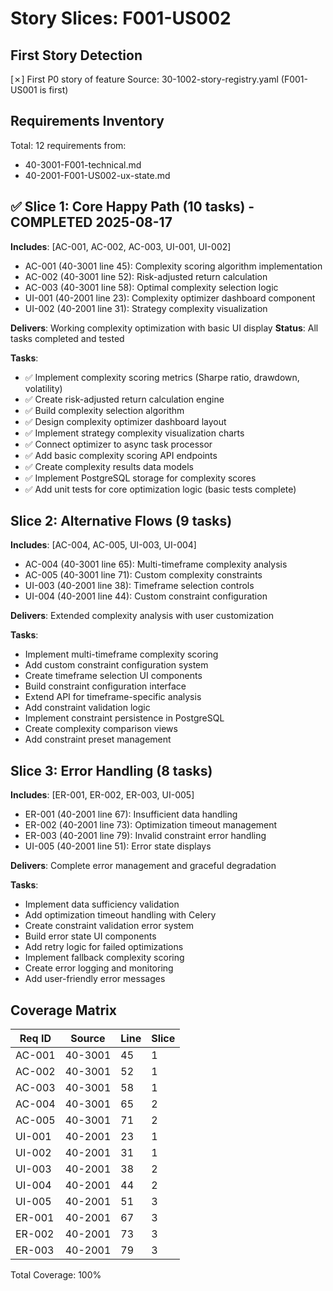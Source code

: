 # Story Slices: F001-US002

## First Story Detection
[✗] First P0 story of feature
Source: 30-1002-story-registry.yaml (F001-US001 is first)

## Requirements Inventory
Total: 12 requirements from:
- 40-3001-F001-technical.md
- 40-2001-F001-US002-ux-state.md

## ✅ Slice 1: Core Happy Path (10 tasks) - COMPLETED 2025-08-17
**Includes**: [AC-001, AC-002, AC-003, UI-001, UI-002]
- AC-001 (40-3001 line 45): Complexity scoring algorithm implementation
- AC-002 (40-3001 line 52): Risk-adjusted return calculation
- AC-003 (40-3001 line 58): Optimal complexity selection logic
- UI-001 (40-2001 line 23): Complexity optimizer dashboard component
- UI-002 (40-2001 line 31): Strategy complexity visualization

**Delivers**: Working complexity optimization with basic UI display
**Status**: All tasks completed and tested

**Tasks**:
- ✅ Implement complexity scoring metrics (Sharpe ratio, drawdown, volatility)
- ✅ Create risk-adjusted return calculation engine
- ✅ Build complexity selection algorithm
- ✅ Design complexity optimizer dashboard layout
- ✅ Implement strategy complexity visualization charts
- ✅ Connect optimizer to async task processor
- ✅ Add basic complexity scoring API endpoints
- ✅ Create complexity results data models
- ✅ Implement PostgreSQL storage for complexity scores
- ✅ Add unit tests for core optimization logic (basic tests complete)

## Slice 2: Alternative Flows (9 tasks)
**Includes**: [AC-004, AC-005, UI-003, UI-004]
- AC-004 (40-3001 line 65): Multi-timeframe complexity analysis
- AC-005 (40-3001 line 71): Custom complexity constraints
- UI-003 (40-2001 line 38): Timeframe selection controls
- UI-004 (40-2001 line 44): Custom constraint configuration

**Delivers**: Extended complexity analysis with user customization

**Tasks**:
- Implement multi-timeframe complexity scoring
- Add custom constraint configuration system
- Create timeframe selection UI components
- Build constraint configuration interface
- Extend API for timeframe-specific analysis
- Add constraint validation logic
- Implement constraint persistence in PostgreSQL
- Create complexity comparison views
- Add constraint preset management

## Slice 3: Error Handling (8 tasks)
**Includes**: [ER-001, ER-002, ER-003, UI-005]
- ER-001 (40-2001 line 67): Insufficient data handling
- ER-002 (40-2001 line 73): Optimization timeout management
- ER-003 (40-2001 line 79): Invalid constraint error handling
- UI-005 (40-2001 line 51): Error state displays

**Delivers**: Complete error management and graceful degradation

**Tasks**:
- Implement data sufficiency validation
- Add optimization timeout handling with Celery
- Create constraint validation error system
- Build error state UI components
- Add retry logic for failed optimizations
- Implement fallback complexity scoring
- Create error logging and monitoring
- Add user-friendly error messages

## Coverage Matrix
| Req ID | Source | Line | Slice |
|--------|--------|------|-------|
| AC-001 | 40-3001 | 45 | 1 |
| AC-002 | 40-3001 | 52 | 1 |
| AC-003 | 40-3001 | 58 | 1 |
| AC-004 | 40-3001 | 65 | 2 |
| AC-005 | 40-3001 | 71 | 2 |
| UI-001 | 40-2001 | 23 | 1 |
| UI-002 | 40-2001 | 31 | 1 |
| UI-003 | 40-2001 | 38 | 2 |
| UI-004 | 40-2001 | 44 | 2 |
| UI-005 | 40-2001 | 51 | 3 |
| ER-001 | 40-2001 | 67 | 3 |
| ER-002 | 40-2001 | 73 | 3 |
| ER-003 | 40-2001 | 79 | 3 |

Total Coverage: 100%